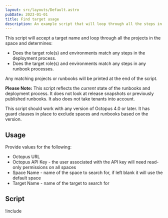 ```yaml
---
layout: src/layouts/Default.astro
pubDate: 2023-01-01
title: Find target usage
description: An example script that will loop through all the steps in the deployment process and runbooks and determine if a target is being used
---
```


This script will accept a target name and loop through all the projects in the space and determines:

- Does the target role(s) and environments match any steps in the deployment process.
- Does the target role(s) and environments match any steps in any runbook processes.

Any matching projects or runbooks will be printed at the end of the script.

**Please Note:** This script reflects the _current_ state of the runbooks and deployment process.  It does not look at release snapshots or previously published runbooks.  It also does not take tenants into account.

This script should work with any version of Octopus 4.0 or later.  It has guard clauses in place to exclude spaces and runbooks based on the version.

## Usage

Provide values for the following:
- Octopus URL
- Octopus API Key - the user associated with the API key will need read-only permissions on all spaces
- Space Name - name of the space to search for, if left blank it will use the default space
- Target Name - name of the target to search for

## Script

!include <find-target-usage-no-tenants>